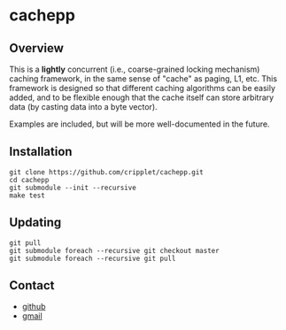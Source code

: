 cachepp
====

Overview
----

This is a **lightly** concurrent (i.e., coarse-grained locking mechanism) caching framework, in the same sense of "cache" as paging, L1, etc. This framework is designed 
so that different caching algorithms can be easily added, and to be flexible enough that the cache itself can store arbitrary data (by casting data into a byte vector).

Examples are included, but will be more well-documented in the future.

Installation
----

```
git clone https://github.com/cripplet/cachepp.git
cd cachepp
git submodule --init --recursive
make test
```

Updating
----

```
git pull
git submodule foreach --recursive git checkout master
git submodule foreach --recursive git pull
```

Contact
----

* [github](https://github.com/cripplet/cachepp.git)
* [gmail](mailto:minke.zhang@gmail.com)
